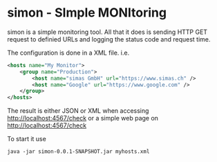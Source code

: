 # simon - SImple MONItoring

simon is a simple monitoring tool.
All that it does is sending HTTP GET request to definied URLs and logging the status code and request time.

The configuration is done in a XML file. i.e.

``` xml
<hosts name="My Monitor">
    <group name="Production">
        <host name="simas GmbH" url="https://www.simas.ch" />
        <host name="Google" url="https://www.google.com" />
    </group>
</hosts>
```

The result is either JSON or XML when accessing [http://localhost:4567/check](http://localhost:4567/check) or a simple web page on [http://localhost:4567/check](http://localhost:4567/check)

To start it use

```
java -jar simon-0.0.1-SNAPSHOT.jar myhosts.xml
```
